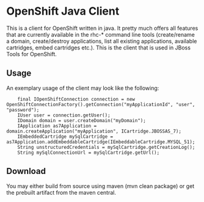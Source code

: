 OpenShift Java Client
=============================

This is a client for OpenShift written in java. It pretty much offers all features that are currently available in the rhc-* command line tools 
(create/rename a domain, create/destroy applications, list all existing applications, available cartridges, embed cartridges etc.). 
This is the client that is used in JBoss Tools for OpenShift.

Usage
-----
An exemplary usage of the client may look like the following:

		final IOpenShiftConnection connection = new OpenShiftConnectionFactory().getConnection("myApplicationId", "user", "password");
		IUser user = connection.getUser();
		IDomain domain = user.createDomain("myDomain");
		IApplication as7Application = domain.createApplication("myApplication", ICartridge.JBOSSAS_7);
		IEmbeddedCartridge mySqlCartridge = as7Application.addEmbeddableCartridge(IEmbeddableCartridge.MYSQL_51);
		String unstructuredCredentials = mySqlCartridge.getCreationLog();
		String mySqlConnectionUrl = mySqlCartridge.getUrl();

Download
--------
You may either build from source using maven (mvn clean package) or get the prebuilt artifact from the maven central.